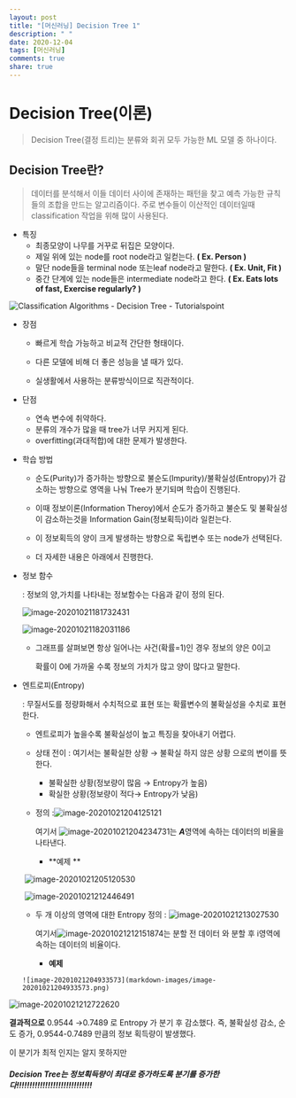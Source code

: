 ```yaml
---
layout: post
title: "[머신러닝] Decision Tree 1"
description: " "
date: 2020-12-04
tags: [머신러닝]
comments: true
share: true
---
```


# Decision Tree(이론)

> Decision Tree(결정 트리)는 분류와 회귀 모두 가능한 ML 모델 중 하나이다.  



## Decision Tree란?

> 데이터를 분석해서 이들 데이터 사이에 존재하는 패턴을 찾고 예측 가능한 규칙들의 조합을 만드는 알고리즘이다. 주로 변수들이 이산적인 데이터일때 classification 작업을 위해 많이 사용된다.

* 특징
  *  최종모양이 나무를 거꾸로 뒤집은 모양이다.
  * 제일 위에 있는 node를 root node라고 일컫는다. **( Ex. Person )**
  * 말단 node들을 terminal node 또는leaf node라고 말한다. **( Ex. Unit, Fit )**
  * 중간 단계에 있는 node들은 intermediate node라고 한다. **( Ex. Eats lots of fast, Exercise regularly? )**

![Classification Algorithms - Decision Tree - Tutorialspoint](markdown-images/decision_tree_introduction.jpg)

* 장점

  - 빠르게 학습 가능하고 비교적 간단한 형태이다.

  - 다른 모델에 비해 더 좋은 성능을 낼 때가 있다.

  * 실생활에서 사용하는 분류방식이므로 직관적이다.

* 단점 

  * 연속 변수에 취약하다.
  * 분류의 개수가 많을 때 tree가 너무 커지게 된다.
  * overfitting(과대적합)에 대한 문제가 발생한다.

* 학습 방법

  * 순도(Purity)가 증가하는 방향으로 불순도(Impurity)/불확실성(Entropy)가 감소하는 방향으로 영역을 나눠 Tree가 분기되며 학습이 진행된다.

  * 이때 정보이론(Information Theroy)에서 순도가 증가하고 불순도 및 불확실성이 감소하는것을 Information Gain(정보획득)이라 일컫는다.

  * 이 정보획득의 양이 크게 발생하는 방향으로 독립변수 또는 node가 선택된다.

  * 더 자세한 내용은 아래에서 진행한다.

* 정보 함수 

    : 정보의 양,가치를 나타내는 정보함수는 다음과 같이 정의 된다.  

    ![image-20201021181732431](markdown-images/image-20201021181732431.png)

    ![image-20201021182031186](markdown-images/image-20201021182031186.png)

  * 그래프를 살펴보면 항상 일어나는 사건(확률=1)인 경우 정보의 양은 0이고

    확률이 0에 가까울 수록 정보의 가치가 많고 양이 많다고 말한다.

* 엔트로피(Entropy)

     : 무질서도를 정량화해서 수치적으로 표현 또는 확률변수의 불확실성을 수치로 표현한다.

     * 엔트로피가 높을수록 불확실성이 높고 특징을 찾아내기 어렵다.

     * 상태 전이 : 여기서는 불확실한 상황 → 불확실 하지 않은 상황 으로의 변이를 뜻한다.
       * 불확실한 상황(정보량이 많음 → Entropy가 높음)
       * 확실한 상황(정보량이 적다→ Entropy가 낮음)

     * 정의 :![image-20201021204125121](markdown-images/image-20201021204125121.png)

       여기서 ![image-20201021204234731](markdown-images/image-20201021204234731.png)는 ***A***영역에 속하는 데이터의 비율을 나타낸다.

       * **예제 **

     ​                  ![image-20201021205120530](markdown-images/image-20201021205120530.png)

     ​                   ![image-20201021212446491](markdown-images/image-20201021212446491.png)
     
     * 두 개 이상의 영역에 대한 Entropy 정의 : ![image-20201021213027530](markdown-images/image-20201021213027530.png)
     
       여기서![image-20201021212151874](markdown-images/image-20201021212151874.png)는 분할 전 데이터 와 분할 후 i영역에 속하는 데이터의 비율이다.
            
     
        * **예제**
     
      ![image-20201021204933573](markdown-images/image-20201021204933573.png)

![image-20201021212722620](markdown-images/image-20201021212722620.png)     

**결과적으로** 0.9544 →0.7489 로 Entropy 가 분기 후 감소했다. 즉, 불확실성 감소, 순도 증가, 0.9544-0.7489 만큼의 정보 획득량이 발생했다.

이 분기가 최적 인지는 알지 못하지만

#### ***Decision Tree는 정보획득량이 최대로 증가하도록 분기를 증가한다!!!!!!!!!!!!!!!!!!!!!!!!!!!!!***

